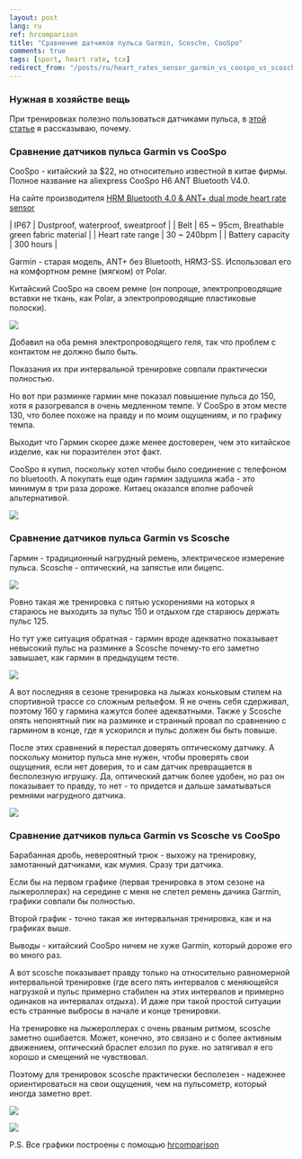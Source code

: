 ```yaml
---
layout: post
lang: ru
ref: hrcomparison
title: "Сравнение датчиков пульса Garmin, Scosche, CooSpo"
comments: true
tags: [sport, heart rate, tcx]
redirect_from: "/posts/ru/heart_rates_sensor_garmin_vs_coospo_vs_scosche/"
---
```


### Нужная в хозяйстве вещь
При тренировках полезно пользоваться датчиками пульса, в 
[этой статье](/posts/ru/serious_training_endurance_athlets_rob_sleamaker_ray_browning)
я рассказываю, почему.

### Сравнение датчиков пульса Garmin vs CooSpo

CooSpo - китайский за $22, но относительно известной в китае фирмы.
Полное название на aliexpress CooSpo H6 ANT Bluetooth V4.0.

На сайте производителя [HRM Bluetooth 4.0 & ANT+ dual mode heart rate sensor](http://www.coospo.com/monitoring/h6.html)

| IP67 | Dustproof, waterproof, sweatproof |
| Belt | 65 ~ 95cm, Breathable green fabric material |
| Heart rate range | 30 ~ 240bpm |
| Battery capacity | 300 hours |


Garmin - старая модель, ANT+ без Bluetooth, HRM3-SS.
Использовал его на комфортном ремне (мягком) от Polar.

Китайский CooSpo на своем ремне (он попроще, электропроводящие вставки не ткань, как Polar,
а электропроводящие пластиковые полоски).

![](/images/garmin_coospo_belts.jpg)
 
Добавил на оба ремня электропроводящего геля, 
так что проблем с контактом не должно было быть. 

Показания их при интервальной тренировке совпали практически полностью. 

Но вот при разминке гармин мне показал повышение пульса до 150, хотя я 
разогревался в очень медленном темпе. У CooSpo в этом месте 130, что 
более похоже на правду и по моим ощущениям, и по графику темпа. 

Выходит что Гармин скорее даже менее достоверен, чем это китайское изделие, 
как ни поразителен этот факт.

CooSpo я купил, поскольку хотел чтобы было соединение с телефоном по bluetooth.
А покупать еще один гармин задушила жаба - это минимум в три раза дороже.
Китаец оказался вполне рабочей альтернативой.

![](/images/20180505_run_hr.svg)

### Сравнение датчиков пульса Garmin vs Scosche

Гармин - традиционный нагрудный ремень, электрическое измерение пульса.
Scosche - оптический, на запястье или бицепс.

![](/images/scosche.jpg)

Ровно такая же тренировка с пятью ускорениями на которых я стараюсь не выходить за пульс 150
и отдыхом где стараюсь держать пульс 125.

Но тут уже ситуация обратная - гармин вроде адекватно показывает невысокий пульс на разминке
а Scosche почему-то его заметно завышает, как гармин в предыдущем тесте.

![](/images/20180425_run_hr.svg)

А вот последняя в сезоне тренировка на лыжах коньковым стилем на спортивной трассе
со сложным рельефом.
Я не очень себя сдерживал, поэтому 160 у гармина кажутся более адекватными.
Также у Scosche опять непонятный пик на разминке и странный провал по сравнению с гармином в конце,
где я ускорился и пульс должен бы быть повыше.

После этих сравнений я перестал доверять оптическому датчику.
А поскольку монитор пульса мне нужен, чтобы проверять свои ощущения, если нет доверия,
то и сам датчик превращается в бесполезную игрушку.
Да, оптический датчик более удобен, но раз он показывает то правду, то нет - то придется
и дальше заматываться ремнями нагрудного датчика.

![](/images/20180415_ski_hr.svg)

### Сравнение датчиков пульса Garmin vs Scosche vs CooSpo

Барабанная дробь, невероятный трюк - выхожу на тренировку, замотанный датчиками, как мумия.
Сразу три датчика.
 
Если бы на первом графике (первая тренировка в этом сезоне на лыжероллерах) 
на середине с меня не слетел ремень дачика Garmin, графики совпали бы полностью.

Второй график - точно такая же интервальная тренировка, как и на графиках выше.

Выводы - китайский CooSpo ничем не хуже Garmin, который дороже его во много раз.

А вот scosche показывает правду только на относительно равномерной интервальной тренировке
(где всего пять интервалов с меняющейся нагрузкой и пульс примерно стабилен на этих
интервалов и примерно одинаков на интервалах отдыха). И даже при такой простой ситуации
есть странные выбросы в начале и конце тренировки.

На тренировке на лыжероллерах с очень рваным ритмом, scosche заметно ошибается.
Может, конечно, это связано и с более активным движением, оптический браслет елозил по руке.
но затягивал я его хорошо и смещений не чувствовал. 

Поэтому для тренировок scosche практически бесполезен - надежнее ориентироваться на свои
ощущения, чем на пульсометр, который иногда заметно врет.

![](/images/20180506_roller.svg)

![](/images/20180509_run.svg)

P.S.
Все графики построены с помощью [hrcomparison](https://github.com/andgineer/hrcomparison)
